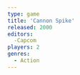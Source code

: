 ```yaml
---
type: game
title: 'Cannon Spike'
released: 2000
editors: 
  -Capcom
players: 2
genres:
  - Action
---
```

